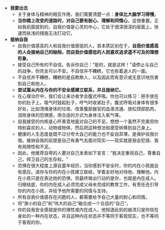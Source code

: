 
- **我要出去**
	- 关于身体与精神的相互作用，我们需要清楚一点：**身体比大脑学习得慢**。
	- **当你踏上改变的道路时，对自己要有耐心、理解和同情心**，这很重要。正如我前面提到的，自我价值是心灵的中心，它处于很深很深的层面上，快速而肤浅的措施无法打动它。
- **接纳自我**
	- 自我价值感高的人和自我价值感低的人，其本质区别在于，**自我价值感高的人会接纳自己的缺陷，而自我价值感低的人则喜欢追求遥不可及的理想形象**。
	- 接受自己所有的不自信。告诉你自己：​“是的，就是这样！”请停止与自己的战争，你完全可以不安。不自信并不糟糕，它也有着迷人的一面。
	- 不自信并不糟糕，糟糕的是自欺欺人，以及因此而有意识或无意识地伤害到自己和他人。
	- **尝试着从内在与你的不安全感建立联系，并且接纳它。**
	- 在心理治疗中，我们会让来访者学会腹式呼吸。你也可以练习：把手放在你的肚子上，吸气时鼓起肚子，呼气时收紧肚子。腹式呼吸对身体有很多好处，比如清理身体的垃圾、改善腹部器官的血液流通、放松颈部肌肉，消除身体的恐惧感，用合适的方式为身体注入氧气等。
	- 自我接受的内核是心怀善意地面对自己的不足。想想一个虽然不完美但你特别喜欢的人、动物或物体，然后把这种想法和感受转移到自己身上。
	- 健康的人生态度是既不过分夸大自己的能力也不妄自菲薄，是保护自我价值。接纳自我的前提是自己有勇气去面对现实——现实就是我会犯错、我有局限性和不足。
	- 因此，他推荐自卑的人要对自己发表如下宣言：​“我决定重视自己，尊重自己，捍卫自己的生存权。​”
	- 恐惧在很大程度上源自童年经历，当你感到不安全时，你的内在小孩就会有感应。请你与你的内在小孩建立联结，学着友好地对待他、理解他。内在小孩只是在表达他的恐惧，但最终做出行动的是你，也就是内在成人。归根结底，你的内在成人必须完成父母未完成的教育工作，有责任去引导你的内在小孩，并给予他所需要的同情与支持。
	- 所有自我价值感存在问题的人，都需要给予自己大量的耐心和同情。
	- 将“渺小的自己”和“伟大的自己”融合成一个合适的“自己”​。
	- 你的自我安全感就是你的理性或内在成人，他知道此刻的崩溃只是你现在身处的一种内在状态，并且这种内在状态并不等同于客观现实，也不等同于客观的你。